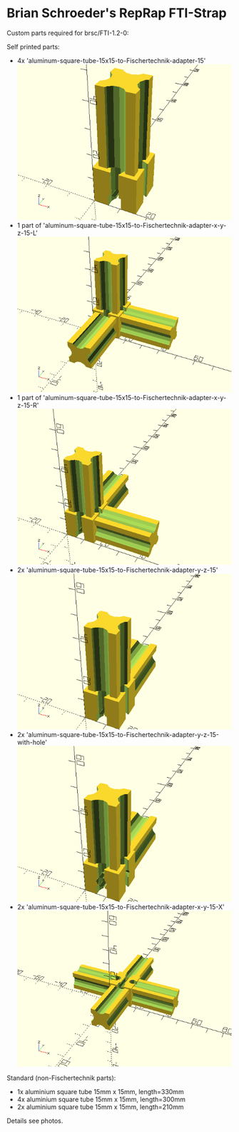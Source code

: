 
Brian Schroeder's RepRap FTI-Strap
==================================

Custom parts required for brsc/FTI-1.2-0:

Self printed parts:
- 4x 'aluminum-square-tube-15x15-to-Fischertechnik-adapter-15' ![aluminum-square-tube-15x15-to-Fischertechnik-adapter-15](aluminum-square-tube-15x15-to-Fischertechnik-adapter-15.png)
- 1 part of 'aluminum-square-tube-15x15-to-Fischertechnik-adapter-x-y-z-15-L' ![aluminum-square-tube-15x15-to-Fischertechnik-adapter-x-y-z-15-L](aluminum-square-tube-15x15-to-Fischertechnik-adapter-x-y-z-15-L.png)
- 1 part of 'aluminum-square-tube-15x15-to-Fischertechnik-adapter-x-y-z-15-R' ![aluminum-square-tube-15x15-to-Fischertechnik-adapter-x-y-z-15-R](aluminum-square-tube-15x15-to-Fischertechnik-adapter-x-y-z-15-R.png)
- 2x 'aluminum-square-tube-15x15-to-Fischertechnik-adapter-y-z-15' ![aluminum-square-tube-15x15-to-Fischertechnik-adapter-y-z-15](aluminum-square-tube-15x15-to-Fischertechnik-adapter-y-z-15.png)
- 2x 'aluminum-square-tube-15x15-to-Fischertechnik-adapter-y-z-15-with-hole' ![aluminum-square-tube-15x15-to-Fischertechnik-adapter-y-z-15-with-hole](aluminum-square-tube-15x15-to-Fischertechnik-adapter-y-z-15-with-hole.png)
- 2x 'aluminum-square-tube-15x15-to-Fischertechnik-adapter-x-y-15-X' ![aluminum-square-tube-15x15-to-Fischertechnik-adapter-x-y-15-X](aluminum-square-tube-15x15-to-Fischertechnik-adapter-x-y-15-X.png)


Standard (non-Fischertechnik parts):
- 1x aluminium square tube 15mm x 15mm, length=330mm
- 4x aluminium square tube 15mm x 15mm, length=300mm
- 2x aluminium square tube 15mm x 15mm, length=210mm


Details see photos.
